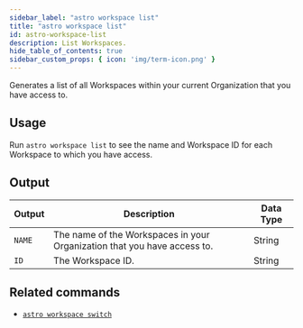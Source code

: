 ```yaml
---
sidebar_label: "astro workspace list"
title: "astro workspace list"
id: astro-workspace-list
description: List Workspaces.
hide_table_of_contents: true
sidebar_custom_props: { icon: 'img/term-icon.png' } 
---
```


Generates a list of all Workspaces within your current Organization that you have access to.

## Usage

Run `astro workspace list` to see the name and Workspace ID for each Workspace to which you have access.

## Output

| Output | Description                                                              | Data Type |
| ------ | ------------------------------------------------------------------------ | --------- |
| `NAME` | The name of the Workspaces in your Organization that you have access to. | String    |
| `ID`   | The Workspace ID.                                                        | String    |

## Related commands

- [`astro workspace switch`](cli/astro-workspace-switch.md)
